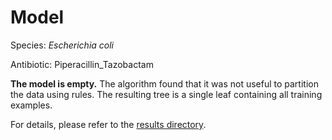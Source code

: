 
# Model

Species: *Escherichia coli*

Antibiotic: Piperacillin_Tazobactam

**The model is empty.** The algorithm found that it was not useful to partition the data using rules. The resulting tree is a single leaf containing all training examples.

For details, please refer to the [results directory](../../../../../results/cart_b/escherichia%20coli/piperacillin_tazobactam/repeat_2/).

